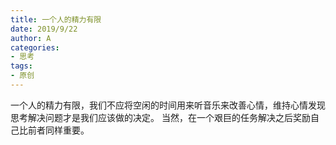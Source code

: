 ```yaml
---
title: 一个人的精力有限
date: 2019/9/22
author: A
categories:
- 思考
tags:
- 原创
---
```


一个人的精力有限，我们不应将空闲的时间用来听音乐来改善心情，维持心情发现思考解决问题才是我们应该做的决定。
当然，在一个艰巨的任务解决之后奖励自己比前者同样重要。
